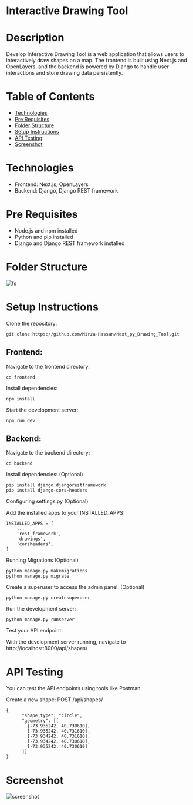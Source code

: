# Interactive Drawing Tool

# Description
Develop Interactive Drawing Tool is a web application that allows users to interactively draw shapes on a map. The frontend is built using Next.js and OpenLayers, and the backend is powered by Django to handle user interactions and store drawing data persistently.

# Table of Contents
- [Technologies](#Technologies)
- [Pre Requisites](#pre-requisites)
- [Folder Structure](#folder-structure)
- [Setup Instructions](#setup-instructions)
- [API Testing](#api-testing)
- [Screenshot](#screenshot)

# Technologies

- Frontend: Next.js, OpenLayers
- Backend: Django, Django REST framework

# Pre Requisites

- Node.js and npm installed
- Python and pip installed
- Django and Django REST framework installed

# Folder Structure

![fs](https://github.com/Mirza-Hassan/Next_py_Drawing_Tool/assets/17096257/cd68fe3b-9efb-4b20-a46e-4187d8574857)


# Setup Instructions

Clone the repository:
```
git clone https://github.com/Mirza-Hassan/Next_py_Drawing_Tool.git
```
## Frontend:

Navigate to the frontend directory:
```
cd frontend
```
Install dependencies:
```
npm install
```
Start the development server:
```
npm run dev
```

## Backend:

Navigate to the backend directory:
```
cd backend
```
Install dependencies: (Optional)
```
pip install django djangorestframework 
pip install django-cors-headers        
```
Configuring settings.py  (Optional)

Add the installed apps to your INSTALLED_APPS:
```
INSTALLED_APPS = [
    ...
    'rest_framework',
    'drawings',
    'corsheaders',
]
```
Running Migrations (Optional)
```
python manage.py makemigrations
python manage.py migrate
```
Create a superuser to access the admin panel: (Optional)
```
python manage.py createsuperuser
```
Run the development server:
```
python manage.py runserver
```
Test your API endpoint:

With the development server running, navigate to http://localhost:8000/api/shapes/

# API Testing 

You can test the API endpoints using tools like Postman.

Create a new shape: POST /api/shapes/
```
{
      "shape_type": "circle",
      "geometry": [[
        [-73.935242, 40.730610],
        [-73.935242, 40.731610],
        [-73.934242, 40.731610],
        [-73.934242, 40.730610],
        [-73.935242, 40.730610]
      ]]
}
```


# Screenshot
![screenshot](https://github.com/Mirza-Hassan/Next_py_Drawing_Tool/assets/17096257/87244ee3-0dfd-4245-a40d-a7e4ca9d60a0)



